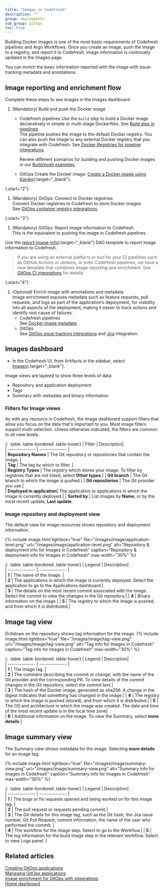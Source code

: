 ```yaml
---
title: "Images in Codefresh"
description: ""
group: deployments
sub_group: gitops
toc: true
---
```


Building Docker images is one of the most basic requirements of Codefresh pipelines and Argo Workflows. 
Once you create an image, push the image to a registry, and report it to Codefresh, image information is continually updated in the Images page. 

You can enrich the basic information reported with the image with issue-tracking metadata and annotations.

## Image reporting and enrichment flow 

Complete these steps to see images in the Images dashboard.  

1. (Mandatory) Build and push the Docker image  
    * Codefresh pipelines
      Use the `build` step to build a Docker image declaratively in simple or multi-stage Dockerfiles. See [Build step in pipelines]({{site.baseurl}}/docs/pipelines/steps/build/).  
      The pipeline pushes the image to the default Docker registry.
      You can also push the image to any external Docker registry that you integrate with Codefresh. See [Docker Registries for pipeline integrations]({{site.baseurl}}/docs/integrations/docker-registries/).  

      Review different scenarios for building and pushing Docker images in  our [Build/push examples]({{site.baseurl}}/docs/example-catalog/examples/#buildpush-examples).
 
    * GitOps
      Create the Docker image.
      [Create a Docker image using Kaniko](https://codefresh.io/argohub/workflow-template/kaniko){:target="\_blank"}. 

{:start="2"}   
1. (Mandatory) GitOps: Connect to Docker registries  
  Connect Docker registries to Codefresh to store Docker images.  
  See [GitOps container registry integrations]({{site.baseurl}}/docs/gitops-integrations/container-registries).

{:start="3"}
1. (Mandatory) GitOps: Report image information to Codefresh  
  This is the equivalent to pushing the image in Codefresh pipelines.  

  Use the [report-image-info](https://github.com/codefresh-io/argo-hub/blob/main/workflows/codefresh-csdp/versions/0.0.6/docs/report-image-info.md){:target="\_blank"} DAG template to report image information to Codefresh. 
  
  > If you are using an external platform or tool for your CI pipelines such as GitHub Actions or Jenkins, or even Codefresh pipelines, we have a new template that combines image reporting and enrichment. See [GitOps CI integrations]({{site.baseurl}}/docs/gitops-integrations/ci-integrations) for details.

{:start="4"}
1. (Optional) Enrich image with annotations and metadata  
  Image enrichment exposes metadata such as feature requests, pull requests, and logs as part of the application’s deployment, for visibility into all aspects of the deployment, making it easier to track actions and identify root cause of failures.  
    * Codefresh pipelines  
      See [Docker image metadata]({{site.baseurl}}/docs/pipelines/docker-image-metadata/)  
    * GitOps  
      See [GitOps issue tracking integrations]({{site.baseurl}}/docs/gitops-integrations/issue-tracking) and [Jira]({{site.baseurl}}/docs/gitops-integrations/issue-tracking/jira) integration.  



## Images dashboard 

* In the Codefresh UI, from Artifacts in the sidebar, select [Images](https://g.codefresh.io/2.0/images){:target="\_blank"}.

Image views are layered to show three levels of data: 
* Repository and application deployment
* Tags
* Summary with metadata and binary information 

### Filters for Image views
As with any resource in Codefresh, the Image dashboard  support filters that allow you focus on the data that's important to you.
Most image filters support multi-selection.  Unless otherwise indicated, the filters are common to all view levels.

{: .table .table-bordered .table-hover}
|  Filter          |  Description|  
| --------------   | --------------           |  
| **Repository Names** | The Git repository or repositories that contain the image.  |                            
| **Tag**              | The tag by which to filter. |  
| **Registry Types**   | The registry which stores your image. To filter by registries that are not listed, select **Other types**.|
| **Git branch**       | The Git branch to which the image is pushed.|
| **Git repositories** | The Git provider you use.|      
| **Deployed in application**| The application or applications in which the image is currently deployed.|
| **Sorted by** | List images by **Name**, or by the most recent update, **Last update**.



### Image repository and deployment view
The default view for image resources shows repository and deployment information.

{% include 
   image.html 
   lightbox="true" 
   file="/images/image/application-level.png" 
   url="/images/image/application-level.png" 
   alt="Repository & deployment info for Images in Codefresh" 
   caption="Repository & deployment info for Images in Codefresh"
   max-width="30%" 
   %}

{: .table .table-bordered .table-hover}
|  Legend          |  Description|  
| --------------   | --------------           |  
| **1**            | The name of the image.   |                            
| **2**            | The applications in which the image is currently deployed. Select the application to go to the Applications dashboard.|  
| **3**            | The details on the most recent commit associated with the image. Select the commit to view the changes in the Git repository.|
| **4**            | Binary information on the image.|
| **5**            | The registry to which the image is pushed, and from which it is distributed.|
                     
## Image tag view
Drilldown on the repository shows tag information for the image.
{% include 
   image.html 
   lightbox="true" 
   file="/images/image/tag-view.png" 
   url="/images/image/tag-view.png" 
   alt="Tag info for Images in Codefresh" 
   caption="Tag info for Images in Codefresh"
   max-width="30%" 
   %}

{: .table .table-bordered .table-hover}
|  Legend          |  Description|  
| --------------   | --------------           |  
| **1**                | The image tag.   |                            
| **2**                | The comment describing the commit or change, with the name of the Git provider and the corresponding PR. To view details of the commit changes in the Git repository, select the commit text.|  
| **3**                | The hash of the Docker image, generated as sha256. A change in the digest indicates that something has changed in the image.|
| **4**                | The registry to which the image is pushed (stored), and from which it is distributed.|
| **5**                | The OS and architecture in which the image was created. The date and time of the most recent update is in the local time zone|       
| **6**                | Additional information on the image. To view the Summary, select **more details**.|

##  Image summary view
The Summary view shows metadata for the image. 
Selecting **more details** for an image tag.

{% include 
   image.html 
   lightbox="true" 
   file="/images/image/summary-view.png" 
   url="/images/image/summary-view.png" 
   alt="Summary info for Images in Codefresh" 
   caption="Summary info for Images in Codefresh"
   max-width="30%" 
   %}

{: .table .table-bordered .table-hover}
|  Legend          |  Description|  
| --------------   | --------------           |  
| **1**            | The bugs or fix requests opened and being worked on for this image tag. |                            
| **2**            | The pull request or requests pending commit.|  
| **3**            | The Git details for this image tag, such as the Git hash, the Jira issue number, Git Pull Request, commit information, the name of the user who performed the commit. |       
| **4**            | The workflow for the image step. Select to go to the Workflow.| 
| **5**             | The log information for the build image step in the relevant workflow. Select to view Logs panel. |

## Related articles
[Creating GitOps applications]({{site.baseurl}}/docs/deployments/gitops/create-application)  
[Managing GitOps applications]({{site.baseurl}}/docs/deployments/gitops/manage-applications)  
[Image enrichment for GitOps with integrations]({{site.baseurl}}/integrations/image-enrichment-overview)  
[Home dashboard]({{site.baseurl}}/docs/dashboard/home-dashboard)  
